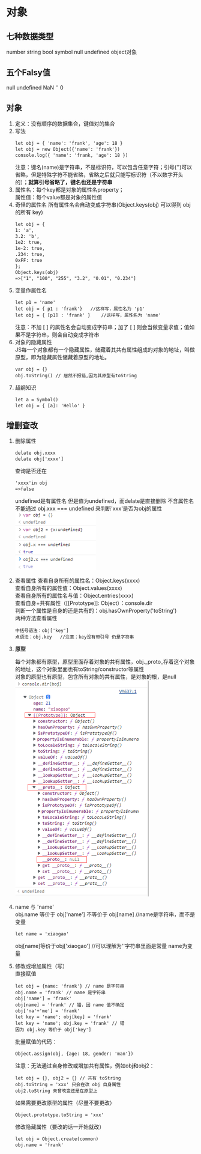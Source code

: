 # 对象
## 七种数据类型
number string bool symbol null undefined object对象
## 五个Falsy值
null undefined NaN '' 0 
## 对象
1. 定义：没有顺序的数据集合，键值对的集合
2. 写法
    ```
    let obj = { 'name': 'frank', 'age': 18 }
    let obj = new Object({'name': 'frank'})
    console.log({ 'name': 'frank, 'age': 18 })
    ```
    注意：键名(name)是字符串，不是标识符，可以包含任意字符；引号('')可以省略，但是特殊字符不能省略，省略之后就只能写标识符（不以数字开头的）；<strong>就算引号省略了，键名也还是字符串</strong>
3. 属性名：每个key都是对象的属性名property；        
   属性值：每个value都是对象的属性值
4.  奇怪的属性名
    所有属性名会自动变成字符串(Object.keys(obj) 可以得到 obj 的所有 key)
    ```
    let obj = {
    1: 'a',
    3.2: 'b',
    1e2: true,
    1e-2: true,
    .234: true,
    0xFF: true
    };
    Object.keys(obj)
    =>["1", "100", "255", "3.2", "0.01", "0.234"]
    ```
5. 变量作属性名
    ```
    let p1 = 'name'
    let obj = { p1 : 'frank'}   //这样写，属性名为 'p1'
    let obj = { [p1] : 'frank' }    //这样写，属性名为 'name'
    ```
    注意：不加 [ ] 的属性名会自动变成字符串；加了 [ ] 则会当做变量求值；值如果不是字符串，则会自动变成字符串
6. 对象的隐藏属性       
    JS每一个对象都有一个隐藏属性，储藏着其共有属性组成的对象的地址，叫做原型，即为隐藏属性储藏着原型的地址。
    ```
    var obj = {}
    obj.toString() // 居然不报错,因为其原型有toString
    ```
7. 超纲知识
    ```
    let a = Symbol()
    let obj = { [a]: 'Hello' }
    ```
## 增删查改
1. 删除属性
    ```
    delate obj.xxxx
    delate obj['xxxx']
    ```
    查询是否还在
    ```
    'xxxx'in obj
    =>false
    ```
    undefined是有属性名 但是值为undefined，而delate是直接删除 不含属性名        
    不能通过 obj.xxx === undefined 来判断'xxx'是否为obj的属性       
    <img src="obj.xxx===undefined.png" alt="proto的原型null"> 

2. 查看属性
    查看自身所有的属性名：Object.keys(xxxx)     
    查看自身所有的属性值：Object.values(xxxx)       
    查看自身所有的属性名与值：Object.entries(xxxx)      
    查看自身+共有属性（[[Prototype]]: Object）：console.dir     
    判断一个属性是自身的还是共有的：obj.hasOwnProperty('toString')      
    两种方法查看属性
    ```
    中括号语法：obj['key']
    点语法：obj.key   //注意：key没有带引号 仍是字符串
    ```
3. <strong>原型</strong>     
    
    每个对象都有原型，原型里面存着对象的共有属性，obj._proto_存着这个对象的地址，这个对象里面也有toString/constructor等属性     
    对象的原型也有原型，包含所有对象的共有属性，是对象的根，是null     
    <img src="_proto的原型.png" alt="proto的原型null"> 
4. name 与 'name'       
    obj.name 等价于 obj['name'] 不等价于 obj[name]  //name是字符串，而不是变量      
    ```
    let name = 'xiaogao' 
    ```
    obj[name]等价于obj['xiaogao'] //可以理解为''字符串里面是常量 name为变量
5. 修改或增加属性（写）     
    直接赋值
    ```
    let obj = {name: 'frank'} // name 是字符串
    obj.name = 'frank' // name 是字符串
    obj['name'] = 'frank' 
    obj[name] = 'frank' // 错，因 name 值不确定
    obj['na'+'me'] = 'frank'
    let key = 'name'; obj[key] = 'frank'
    let key = 'name'; obj.key = 'frank' // 错
    因为 obj.key 等价于 obj['key']
    ```
    批量赋值的代码：
    ```
    Object.assign(obj, {age: 18, gender: 'man'})
    ```
    注意：无法通过自身修改或增加共有属性，例如obj和obj2：
    ```
    let obj = {}, obj2 = {} // 共有 toString
    obj.toString = 'xxx' 只会在改 obj 自身属性
    obj2.toString 未曾改变还是在原型上
    ```
    如果需要更改原型的属性（尽量不要更改）
    ```
    Object.prototype.toString = 'xxx'
    ```
    修改隐藏属性（要改的话一开始就改）
    ```
    let obj = Object.create(common)
    obj.name = 'frank'
    ```




    



